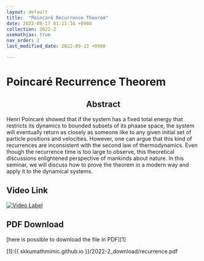 ```yaml
---
layout: default
title:  "Poincaré Recurrence Theorem"
date: 2022-09-17 01:11:34 +0900
collection: 2022-2
usemathjax: true
nav_order: 2
last_modified_date: 2022-09-13 +0900

---
```

# Poincaré Recurrence Theorem

## <center> Abstract </center>

Henri Poincaré showed that if the system has a fixed total energy
that restricts its dynamics to bounded subsets of its phaase space,
the system will eventually return as closely as someone like to any
given initial set of particle positions and velocities. However, one
can argue that this kind of recurrences are inconsistent with the second
law of thermodynamics. Even though the recurrence time is too
large to observe, this theoretical discussions enlightened perspective
of mankinds about nature. In this seminar, we will discuss how to
prove the theorem in a modern way and apply it to the dynamical
systems.

## Video Link

[![Video Label](https://img.youtube.com/vi/jAQ5uYeO2GI/hqdefault.jpg)](https://www.youtube.com/watch?v=jAQ5uYeO2GI&list=PL5EBXKsSx99kspIotz9slQHyIYxaBY_Q3&index=2)

## PDF Download


<!-- {% pdf {{"/2022-2_download/recurrence.pdf"}} no_link height=1075px %} -->
<!-- {% raw %} 
    {% pdf {{"/2022-2_download/recurrence.pdf"}} height=1075px %} 
{% endraw %} -->
[here is possible to download the file in PDF][1]

[1]:{{ skkumathmimic.github.io }}/2022-2_download/recurrence.pdf